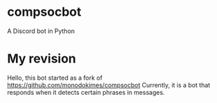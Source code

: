 # compsocbot
A Discord bot in Python
# My revision
Hello, this bot started as a fork of https://github.com/monodokimes/compsocbot
Currently, it is a bot that responds when it detects certain phrases in messages.
